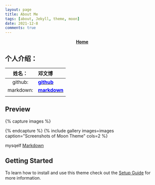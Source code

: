 ```yaml
---
layout: page
title: About Me
tags: [about, Jekyll, theme, moon]
date: 2021-12-8
comments: true
---
```


<center><a href="http://dengwenbo6.github.io"><b>Home</b></a> </center>

## 个人介绍：

|  姓名：   | 邓文博                                                       |
| :-------: | :----------------------------------------------------------- |
|  github:  | <a href="https://github.com/dengwenbo6"><font color="blue"><b>github</b></font></a> |
| markdown: | <a href="https://dengwenbo6.github.io/markdown"><font color="blue"><b>markdown</b></font></a> |
|           |                                                              |



## Preview

{% capture images %}

{% endcapture %}
{% include gallery images=images caption="Screenshots of Moon Theme" cols=2 %}

mysqelf  [Markdown](http://dengwenbo6.github.io/markdown) 

## Getting Started

To learn how to install and use this theme check out the [Setup Guide](http://taylantatli.me/Moon/moon-theme/) for more information.
     

